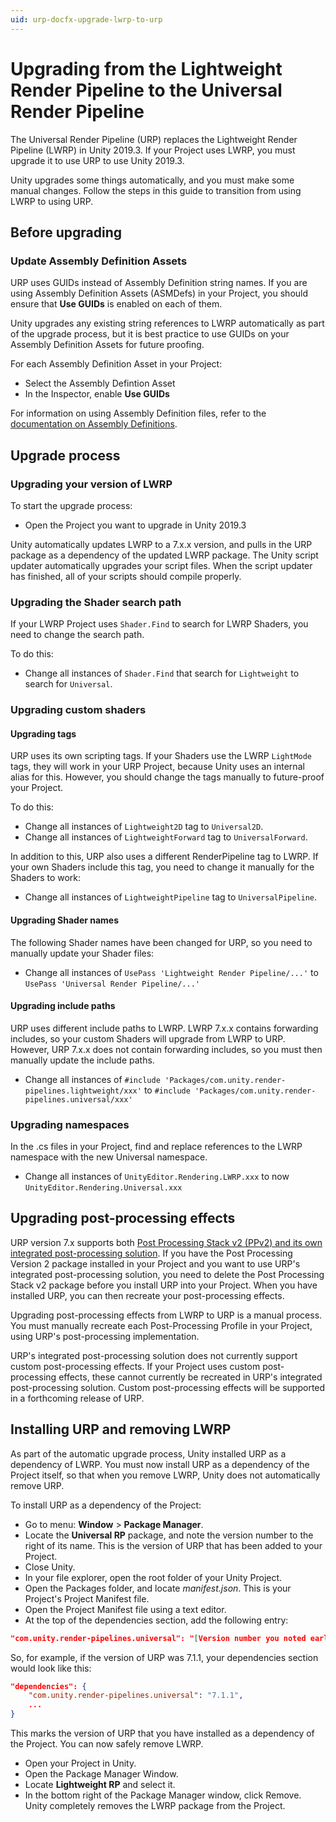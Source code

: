 ```yaml
---
uid: urp-docfx-upgrade-lwrp-to-urp
---
```

# Upgrading from the Lightweight Render Pipeline to the Universal Render Pipeline

The Universal Render Pipeline (URP) replaces the Lightweight Render Pipeline (LWRP) in Unity 2019.3. If your Project uses LWRP, you must upgrade it to use URP to use Unity 2019.3.

Unity upgrades some things automatically, and you must make some manual changes. Follow the steps in this guide to transition from using LWRP to using URP.

## Before upgrading

### Update Assembly Definition Assets

URP uses GUIDs instead of Assembly Definition string names. If you are using Assembly Definition Assets (ASMDefs) in your Project, you should ensure that **Use GUIDs** is enabled on each of them.

Unity upgrades any existing string references to LWRP automatically as part of the upgrade process, but it is best practice to use GUIDs on your Assembly Definition Assets for future proofing.

For each Assembly Definition Asset in your Project:

* Select the Assembly Defintion Asset
* In the Inspector, enable **Use GUIDs**

For information on using Assembly Definition files, refer to the [documentation on Assembly Definitions](https://docs.unity3d.com/Manual/ScriptCompilationAssemblyDefinitionFiles.html).

## Upgrade process

### Upgrading your version of LWRP

To start the upgrade process:

* Open the Project you want to upgrade in Unity 2019.3

Unity automatically updates LWRP to a 7.x.x version, and pulls in the URP package as a dependency of the updated LWRP package. The Unity script updater automatically upgrades your script files. When the script updater has finished, all of your scripts should compile properly.

### Upgrading the Shader search path

If your LWRP Project uses `Shader.Find` to search for LWRP Shaders, you need to change the search path.

To do this:

* Change all instances of `Shader.Find` that search for `Lightweight` to search for `Universal`.

### Upgrading custom shaders

#### Upgrading tags

URP uses its own scripting tags. If your Shaders use the LWRP `LightMode` tags, they will work in your URP Project, because Unity uses an internal alias for this. However, you should change the tags manually to future-proof your Project.

To do this:

* Change all instances of `Lightweight2D` tag to `Universal2D`.
* Change all instances of `LightweightForward` tag to `UniversalForward`.

In addition to this, URP also uses a different RenderPipeline tag to LWRP. If your own Shaders include this tag, you need to change it manually for the Shaders to work:

* Change all instances of `LightweightPipeline` tag to `UniversalPipeline`.

#### Upgrading Shader names

The following Shader names have been changed for URP, so you need to manually update your Shader files:

* Change all instances of  `UsePass 'Lightweight Render Pipeline/...'` to `UsePass 'Universal Render Pipeline/...'`

#### Upgrading include paths

URP uses different include paths to LWRP. LWRP 7.x.x contains forwarding includes, so your custom Shaders will upgrade from LWRP to URP. However, URP 7.x.x does not contain forwarding includes, so you must then manually update the include paths.

* Change all instances of `#include 'Packages/com.unity.render-pipelines.lightweight/xxx'` to  `#include 'Packages/com.unity.render-pipelines.universal/xxx'`

### Upgrading namespaces

In the .cs files in your Project, find and replace references to the LWRP namespace with the new Universal namespace.

* Change all instances of `UnityEditor.Rendering.LWRP.xxx` to now `UnityEditor.Rendering.Universal.xxx`

## Upgrading post-processing effects

URP version 7.x supports both [Post Processing Stack v2 (PPv2) and its own integrated post-processing solution](https://docs.unity3d.com/Packages/com.unity.render-pipelines.universal@7.4/manual/integration-with-post-processing.html). If you have the Post Processing Version 2 package installed in your Project and you want to use URP's integrated post-processing solution, you need to delete the Post Processing Stack v2 package before you install URP into your Project. When you have installed URP, you can then recreate your post-processing effects.

Upgrading post-processing effects from LWRP to URP is a manual process. You must manually recreate each Post-Processing Profile in your Project, using URP's post-processing implementation.

URP's integrated post-processing solution does not currently support custom post-processing effects. If your Project uses custom post-processing effects, these cannot currently be recreated in URP's integrated post-processing solution. Custom post-processing effects will be supported in a forthcoming release of URP.

## Installing URP and removing LWRP

As part of the automatic upgrade process, Unity installed URP as a dependency of LWRP. You must now install URP as a dependency of the Project itself, so that when you remove LWRP, Unity does not automatically remove URP.

To install URP as a dependency of the Project:

* Go to menu: **Window** > **Package Manager**.
* Locate the **Universal RP** package, and note the version number to the right of its name. This is the version of URP that has been added to your Project.
* Close Unity.
* In your file explorer, open the root folder of your Unity Project.
* Open the Packages folder, and locate *manifest.json*. This is your Project's Project Manifest file.
* Open the Project Manifest file using a text editor.
* At the top of the dependencies section, add the following entry:

```json
"com.unity.render-pipelines.universal": "[Version number you noted earlier]"
```

So, for example, if the version of URP was 7.1.1, your dependencies section would look like this:

```json
"dependencies": {
    "com.unity.render-pipelines.universal": "7.1.1",
    ...
}
```

This marks the version of URP that you have installed as a dependency of the Project. You can now safely remove LWRP.

* Open your Project in Unity.
* Open the Package Manager Window.
* Locate **Lightweight RP** and select it.
* In the bottom right of the Package Manager window, click Remove. Unity completely removes the LWRP package from the Project.
